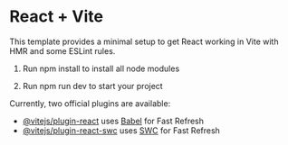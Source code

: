 # React + Vite

This template provides a minimal setup to get React working in Vite with HMR and some ESLint rules.


1. Run npm install
   to install all node modules

2. Run npm run dev
   to start your project

Currently, two official plugins are available:

- [@vitejs/plugin-react](https://github.com/vitejs/vite-plugin-react/blob/main/packages/plugin-react/README.md) uses [Babel](https://babeljs.io/) for Fast Refresh
- [@vitejs/plugin-react-swc](https://github.com/vitejs/vite-plugin-react-swc) uses [SWC](https://swc.rs/) for Fast Refresh

